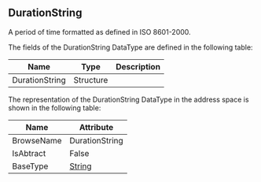 <!-- datatype -->
## DurationString
A period of time formatted as defined in ISO 8601-2000.  
<!-- end of description -->
The fields of the DurationString DataType are defined in the following table:  

|Name|Type|Description|
|---|---|---|
|DurationString|Structure||

The representation of the DurationString DataType in the address space is shown in the following table:  

|Name|Attribute|
|---|---|
|BrowseName|DurationString|
|IsAbtract|False|
|BaseType|[String](../../../Part3/DataTypes/String/readme.md)|

